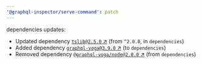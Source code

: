 ```yaml
---
'@graphql-inspector/serve-command': patch
---
```

dependencies updates:
  - Updated dependency [`tslib@2.5.0` ↗︎](https://www.npmjs.com/package/tslib/v/2.5.0) (from
    `^2.0.0`, in `dependencies`)
  - Added dependency [`graphql-yoga@3.9.0` ↗︎](https://www.npmjs.com/package/graphql-yoga/v/3.9.0)
    (to `dependencies`)
  - Removed dependency [`@graphql-yoga/node@2.0.0`
    ↗︎](https://www.npmjs.com/package/@graphql-yoga/node/v/2.0.0) (from `dependencies`)
